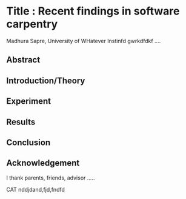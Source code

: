 # Title : Recent findings in software carpentry
Madhura Sapre, University of WHatever
Instinfd gwrkdfdkf ....
## Abstract

## Introduction/Theory

## Experiment

## Results

## Conclusion

## Acknowledgement
I thank parents, friends, advisor .....

CAT nddjdand,fjd,fndfd
